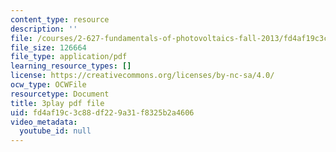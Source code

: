 ```yaml
---
content_type: resource
description: ''
file: /courses/2-627-fundamentals-of-photovoltaics-fall-2013/fd4af19c3c88df229a31f8325b2a4606_a6NFLJ082vI.pdf
file_size: 126664
file_type: application/pdf
learning_resource_types: []
license: https://creativecommons.org/licenses/by-nc-sa/4.0/
ocw_type: OCWFile
resourcetype: Document
title: 3play pdf file
uid: fd4af19c-3c88-df22-9a31-f8325b2a4606
video_metadata:
  youtube_id: null
---
```

